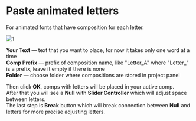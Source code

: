 # Paste animated letters
For animated fonts that have composition for each letter.  

![1](https://user-images.githubusercontent.com/14022216/171141445-66bc1f04-fc4b-4abc-a0db-a80cf1b0816d.png)



**Your Text** — text that you want to place, for now it takes only one word at a time  
**Comp Prefix** — prefix of composition name, like "Letter_A" where "Letter_" is a prefix, leave it empty if there is none  
**Folder** — choose folder where compositions are stored in project panel  

  
  
Then click **OK**, comps with letters will be placed in your active comp.  
After that you will see a **Null** with **Slider Controller** which will adjust space between letters.  
The last step is **Break** button which will break connection between **Null** and letters for more precise adjusting letters.
